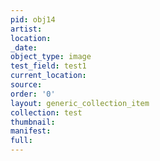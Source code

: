 ```yaml
---
pid: obj14
artist: 
location: 
_date: 
object_type: image
test_field: test1
current_location: 
source: 
order: '0'
layout: generic_collection_item
collection: test
thumbnail: 
manifest: 
full: 
---
```

